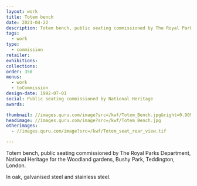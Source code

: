 ```yaml
---
layout: work
title: Totem bench
date: 2021-04-22
description: Totem bench, public seating commissioned by The Royal Parks Department, National Heritage for the Woodland gardens, Bushy Park, Teddington, London
tags:
  - work
type:
  - commission
retailer:
exhibitions:
collections:
order: 350
menus:
  - work
  - toCommission
design-date: 1992-07-01
social: Public seating commissioned by National Heritage
awards:

thumbnail: //images.quru.com/image?src=/kwf/Totem_Bench.jpg&right=0.90938&left=0.23438&height=170
headimage: //images.quru.com/image?src=/kwf/Totem_Bench.jpg
otherimages:
  - //images.quru.com/image?src=/kwf/Totem_seat_rear_view.tif

---
```

Totem bench, public seating commissioned by The Royal Parks Department, National Heritage for the Woodland gardens, Bushy Park, Teddington, London.

In oak, galvanised steel and stainless steel.

